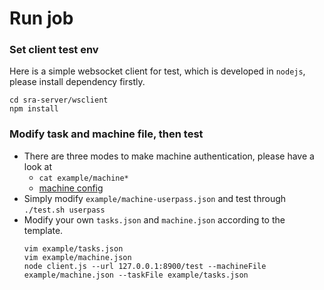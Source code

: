 # Run job

### Set client test env
Here is a simple websocket client for test, which is developed in `nodejs`, please install dependency firstly.
```
cd sra-server/wsclient
npm install
```

### Modify task and machine file, then test
* There are three modes to make machine authentication, please have a look at
  * `cat example/machine*`
  * [machine config](../confighelp/CreateMachine.md)
* Simply modify `example/machine-userpass.json` and test through `./test.sh userpass`
* Modify your own `tasks.json` and `machine.json` according to the template.
  ```
  vim example/tasks.json
  vim example/machine.json
  node client.js --url 127.0.0.1:8900/test --machineFile example/machine.json --taskFile example/tasks.json
  ```


